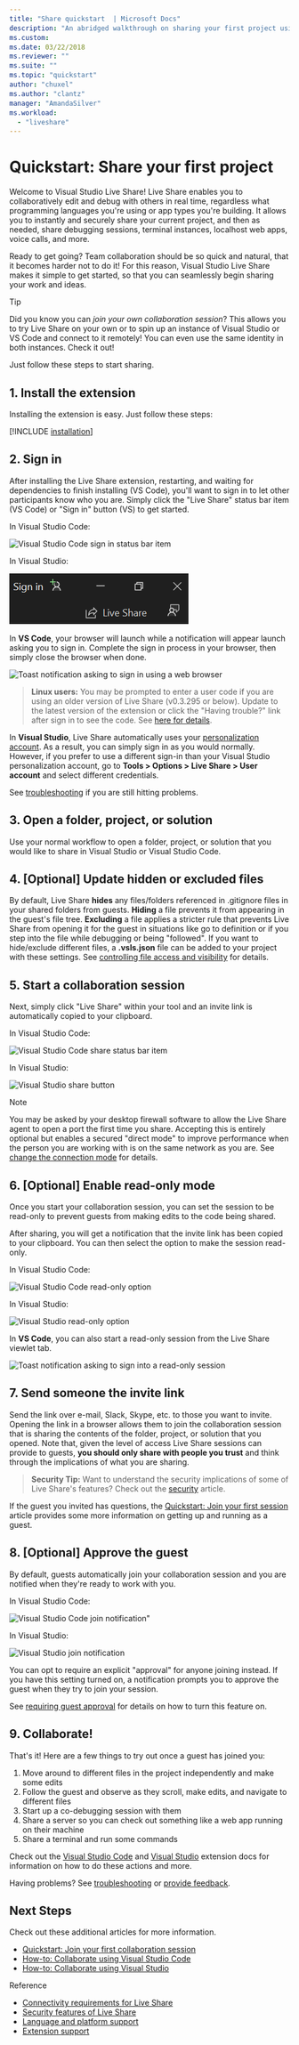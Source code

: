 ```yaml
---
title: "Share quickstart  | Microsoft Docs"
description: "An abridged walkthrough on sharing your first project using a Visual Studio Live Share collaboration session."
ms.custom:
ms.date: 03/22/2018
ms.reviewer: ""
ms.suite: ""
ms.topic: "quickstart"
author: "chuxel"
ms.author: "clantz"
manager: "AmandaSilver"
ms.workload: 
  - "liveshare"
---
```


# Quickstart: Share your first project

Welcome to Visual Studio Live Share! Live Share enables you to collaboratively edit and debug with others in real time, regardless what programming languages you're using or app types you're building. It allows you to instantly and securely share your current project, and then as needed, share debugging sessions, terminal instances, localhost web apps, voice calls, and more.

Ready to get going?  Team collaboration should be so quick and natural, that it becomes harder not to do it! For this reason, Visual Studio Live Share makes it simple to get started, so that you can seamlessly begin sharing your work and ideas.

> [!TIP]
> Did you know you can *join your own collaboration session*? This allows you to try Live Share on your own or to spin up an instance of Visual Studio or VS Code and connect to it remotely! You can even use the same identity in both instances. Check it out!

Just follow these steps to start sharing.
<!--
Change the instructions to Install extension for VS Code and in-tool for VS?
-->
## 1. Install the extension

Installing the extension is easy. Just follow these steps:

[!INCLUDE [installation](../includes/installation.md)]

## 2. Sign in

<!--
Re-write the grammar here- run on sentence does not make sense. Change screen shots. There is another way of signing in as well- what if a user goes directly to the start collaboration. 
-->
After installing the Live Share extension, restarting, and waiting for dependencies to finish installing (VS Code), you'll want to sign in to let other participants know who you are. Simply click the "Live Share" status bar item (VS Code) or "Sign in" button (VS) to get started.

In Visual Studio Code:

![Visual Studio Code sign in status bar item](../media/vscode-sign-in-button-new.png)

In Visual Studio:

![Visual Studio sign in button](../media/vs-sign-in-button.png)

In **VS Code**, your browser will launch while a notification will appear launch asking you to sign in. Complete the sign in process in your browser, then simply close the browser when done.

![Toast notification asking to sign in using a web browser](../media/vscode-sign-in-toast.png)

> **Linux users:** You may be prompted to enter a user code if you are using an older version of Live Share (v0.3.295 or below). Update to the latest version of the extension or click the "Having trouble?" link after sign in to see the code. See [here for details](../use/vscode.md#sign-in-by-using-a-user-code).

In **Visual Studio**, Live Share automatically uses your [personalization account](/visualstudio/ide/signing-in-to-visual-studio). As a result, you can simply sign in as you would normally. However, if you prefer to use a different sign-in than your Visual Studio personalization account, go to **Tools &gt; Options &gt; Live Share &gt; User account** and select different credentials.

See [troubleshooting](../troubleshooting.md#sign-in) if you are still hitting problems.

## 3. Open a folder, project, or solution

Use your normal workflow to open a folder, project, or solution that you would like to share in Visual Studio or Visual Studio Code.

## 4. [Optional] Update hidden or excluded files

By default, Live Share **hides** any files/folders referenced in .gitignore files in your shared folders from guests. **Hiding** a file prevents it from appearing in the guest's file tree. **Excluding** a file applies a stricter rule that prevents Live Share from opening it for the guest in situations like go to definition or if you step into the file while debugging or being "followed". If you want to hide/exclude different files, a **.vsls.json** file can be added to your project with these settings. See [controlling file access and visibility](../reference/security.md#controlling-file-access-and-visibility) for details.

## 5. Start a collaboration session

<!--
-->
Next, simply click "Live Share" within your tool and an invite link is automatically copied to your clipboard.

In Visual Studio Code:

![Visual Studio Code share status bar item](../media/vscode-share-button-new.png)

In Visual Studio:

![Visual Studio share button](../media/vs-share-button.png)

> [!NOTE]
> You may be asked by your desktop firewall software to allow the Live Share agent to open a port the first time you share. Accepting this is entirely optional but enables a secured "direct mode" to improve performance when the person you are working with is on the same network as you are. See [change the connection mode](../reference/connectivity.md#changing-the-connection-mode) for details.

## 6. [Optional] Enable read-only mode

Once you start your collaboration session, you can set the session to be read-only to prevent guests from making edits to the code being shared.

After sharing, you will get a notification that the invite link has been copied to your clipboard. You can then select the option to make the session read-only.

In Visual Studio Code:

![Visual Studio Code read-only option](../media/vscode-read-only-toast.png)

In Visual Studio:

![Visual Studio read-only option](../media/vs-read-only-notification.png)

In **VS Code**, you can also start a read-only session from the Live Share viewlet tab.

![Toast notification asking to sign into a read-only session](../media/vscode-read-only-viewlet.png)

## 7. Send someone the invite link

Send the link over e-mail, Slack, Skype, etc. to those you want to invite. Opening the link in a browser allows them to join the collaboration session that is sharing the contents of the folder, project, or solution that you opened. Note that, given the level of access Live Share sessions can provide to guests, **you should only share with people you trust** and think through the implications of what you are sharing.

> **Security Tip:** Want to understand the security implications of some of Live Share's features? Check out the [security](../reference/security.md) article.

If the guest you invited has questions, the [Quickstart: Join your first session](join.md) article provides some more information on getting up and running as a guest.

## 8. [Optional] Approve the guest

By default, guests automatically join your collaboration session and you are notified when they're ready to work with you.

In Visual Studio Code:

![Visual Studio Code join notification"](../media/vscode-join-notification.png)

In Visual Studio:

![Visual Studio join notification](../media/vs-join-notification.png)

You can opt to require an explicit "approval" for anyone joining instead. If you have this setting turned on, a notification prompts you to approve the guest when they try to join your session.

See [requiring guest approval](../reference/security.md#requiring-guest-approval) for details on how to turn this feature on.

## 9. Collaborate!

That's it! Here are a few things to try out once a guest has joined you:

1. Move around to different files in the project independently and make some edits
1. Follow the guest and observe as they scroll, make edits, and navigate to different files
1. Start up a co-debugging session with them
1. Share a server so you can check out something like a web app running on their machine
1. Share a terminal and run some commands

Check out the [Visual Studio Code](../use/vscode.md) and [Visual Studio](../use/vs.md) extension docs for information on how to do these actions and more.

Having problems? See [troubleshooting](../troubleshooting.md) or [provide feedback](../support.md).

## Next Steps

Check out these additional articles for more information.

- [Quickstart: Join your first collaboration session](join.md)
- [How-to: Collaborate using Visual Studio Code](../use/vscode.md)
- [How-to: Collaborate using Visual Studio](../use/vs.md)

Reference

- [Connectivity requirements for Live Share](../reference/connectivity.md)
- [Security features of Live Share](../reference/security.md)
- [Language and platform support](../reference/platform-support.md)
- [Extension support](../reference/extensions.md)
